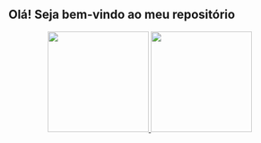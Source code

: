 ## Olá! Seja bem-vindo ao meu repositório

<div align="center">
  <a href="https://github.com/wevertoncamposdev">
  <img height="180em" src="https://github-readme-stats.vercel.app/api?username=wevertoncamposdev&show_icons=true&theme=dracula&include_all_commits=true&count_private=true"/>
  <img height="180em" src="https://github-readme-stats.vercel.app/api/top-langs/?username=wevertoncamposdev&layout=compact&langs_count=7&theme=dracula"/>
</div>


